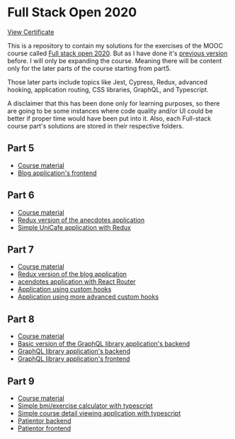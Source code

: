 # Full Stack Open 2020

[View Certificate](http://johneagle.omat.fi/external/api/images/fullstack.html)

This is a repository to contain my solutions for the exercises of the MOOC course called [Full stack open 2020](https://fullstackopen.com/). But as I have done it's [previous version](https://github.com/Jhoneagle/Full-stack-2018-open) before. I will only be expanding the course. Meaning there will be content only for the later parts of the course starting from part5.

Those later parts include topics like Jest, Cypress, Redux, advanced hooking, application routing, CSS libraries, GraphQL, and Typescript.

A disclaimer that this has been done only for learning purposes, so there are going to be some instances where code quality and/or UI could be better if proper time would have been put into it. Also, each Full-stack course part's solutions are stored in their respective folders.

## Part 5

- [Course material](https://fullstackopen.com/en/part5)
- [Blog application's frontend](https://github.com/Jhoneagle/Full-stack-2020-open/tree/master/week5/blogs-frontend)

## Part 6

- [Course material](https://fullstackopen.com/en/part6)
- [Redux version of the anecdotes application](https://github.com/Jhoneagle/Full-stack-2020-open/tree/master/week6/redux-anecdotes)
- [Simple UniCafe application with Redux](https://github.com/Jhoneagle/Full-stack-2020-open/tree/master/week6/unicafe-redux)

## Part 7

- [Course material](https://fullstackopen.com/en/part7)
- [Redux version of the blog application](https://github.com/Jhoneagle/Full-stack-2020-open/tree/master/week7/blogs-redux-app)
- [acendotes application with React Router](https://github.com/Jhoneagle/Full-stack-2020-open/tree/master/week7/routed-anecdotes)
- [Application using custom hooks](https://github.com/Jhoneagle/Full-stack-2020-open/tree/master/week7/country-hook)
- [Application using more advanced custom hooks](https://github.com/Jhoneagle/Full-stack-2020-open/tree/master/week7/ultimate-hooks)

## Part 8

- [Course material](https://fullstackopen.com/en/part8)
- [Basic version of the GraphQL library application's backend](https://github.com/Jhoneagle/Full-stack-2020-open/tree/master/week8/library)
- [GraphQL library application's backend](https://github.com/Jhoneagle/Full-stack-2020-open/tree/master/week8/library-backend)
- [GraphQL library application's frontend](https://github.com/Jhoneagle/Full-stack-2020-open/tree/master/week8/library-frontend)

## Part 9

- [Course material](https://fullstackopen.com/en/part9)
- [Simple bmi/exercise calculator with typescript](https://github.com/Jhoneagle/Full-stack-2020-open/tree/master/week9/calculator)
- [Simple course detail viewing application with typescript](https://github.com/Jhoneagle/Full-stack-2020-open/tree/master/week9/ts-courses)
- [Patientor backend](https://github.com/Jhoneagle/Full-stack-2020-open/tree/master/week9/patientor-backend)
- [Patientor frontend](https://github.com/Jhoneagle/Full-stack-2020-open/tree/master/week9/patientor-frontend)


